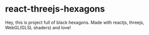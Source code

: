 # react-threejs-hexagons

Hey, this is project full of black hexagons. Made with reactjs, threejs, WebGL(GLSL shaders) and love!
